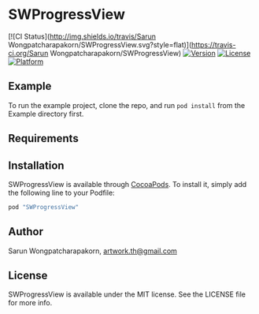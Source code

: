 # SWProgressView

[![CI Status](http://img.shields.io/travis/Sarun Wongpatcharapakorn/SWProgressView.svg?style=flat)](https://travis-ci.org/Sarun Wongpatcharapakorn/SWProgressView)
[![Version](https://img.shields.io/cocoapods/v/SWProgressView.svg?style=flat)](http://cocoapods.org/pods/SWProgressView)
[![License](https://img.shields.io/cocoapods/l/SWProgressView.svg?style=flat)](http://cocoapods.org/pods/SWProgressView)
[![Platform](https://img.shields.io/cocoapods/p/SWProgressView.svg?style=flat)](http://cocoapods.org/pods/SWProgressView)

## Example

To run the example project, clone the repo, and run `pod install` from the Example directory first.

## Requirements

## Installation

SWProgressView is available through [CocoaPods](http://cocoapods.org). To install
it, simply add the following line to your Podfile:

```ruby
pod "SWProgressView"
```

## Author

Sarun Wongpatcharapakorn, artwork.th@gmail.com

## License

SWProgressView is available under the MIT license. See the LICENSE file for more info.
